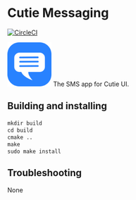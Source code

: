 # Cutie Messaging

[![CircleCI](https://dl.circleci.com/status-badge/img/gh/cutie-shell/cutie-messaging/tree/droidian.svg?style=svg)](https://dl.circleci.com/status-badge/redirect/gh/cutie-shell/cutie-messaging/tree/droidian)

<img src="cutie-messaging.svg" width="100px">
The SMS app for Cutie UI.

## Building and installing

```
mkdir build
cd build
cmake ..
make
sudo make install
```

## Troubleshooting
None
